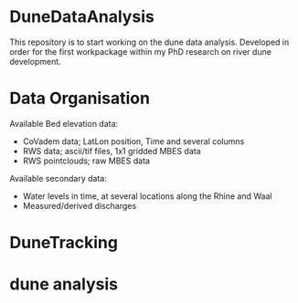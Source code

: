 # DuneDataAnalysis
This repository is to start working on the dune data analysis. Developed in order for the first workpackage within my PhD research on river dune development.

# Data Organisation
Available Bed elevation data:
- CoVadem data; LatLon position, Time and several columns
- RWS data; ascii/tif files, 1x1 gridded MBES data
- RWS pointclouds; raw MBES data

Available secondary data:
- Water levels in time, at several locations along the Rhine and Waal
- Measured/derived discharges


# DuneTracking

# dune analysis
